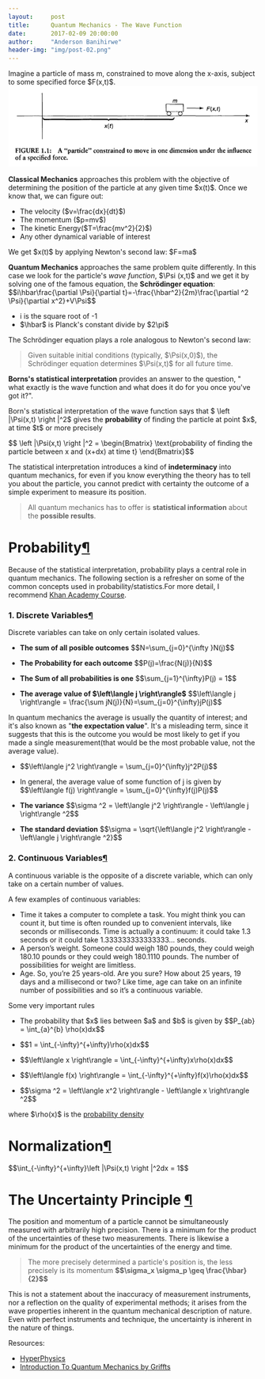 ```yaml
---
layout:     post
title:      Quantum Mechanics - The Wave Function
date:       2017-02-09 20:00:00
author:     "Anderson Banihirwe"
header-img: "img/post-02.png"
---
```




  <div tabindex="-1" id="notebook" class="border-box-sizing">
    <div class="container" id="notebook-container">

<div class="cell border-box-sizing text_cell rendered">
<div class="prompt input_prompt">
</div>
<div class="inner_cell">
<div class="text_cell_render border-box-sizing rendered_html">
<p>Imagine a particle of mass m, constrained to move along the x-axis, subject to some specified force $F(x,t)$.
<img src="/../img/particle.PNG" alt=""></p>
<p><strong>Classical Mechanics</strong> approaches this problem with the objective of determining the position of the particle at any given time $x(t)$. Once we know that, we can figure out:</p>
<ul>
<li>The velocity ($v=\frac{dx}{dt}$)</li>
<li>The momentum ($p=mv$)</li>
<li>The kinetic Energy($T=\frac{mv^2}{2}$)</li>
<li>Any other dynamical variable of interest</li>
</ul>
<p>We get $x(t)$ by applying Newton's second law: $F=ma$</p>
<p><strong>Quantum Mechanics</strong> approaches the same problem quite differently. In this case we look for the particle's <em>wave function</em>, $\Psi (x,t)$ and we get it by solving one of the famous equation, the <strong>Schrödinger equation</strong>:
$$i\hbar\frac{\partial \Psi}{\partial t}=-\frac{\hbar^2}{2m}\frac{\partial ^2 \Psi}{\partial x^2}+V\Psi$$</p>
<ul>
<li>i is the square root of -1</li>
<li>$\hbar$ is Planck's constant divide by $2\pi$</li>
</ul>
<p>The Schrödinger equation plays a role analogous to Newton's second law:</p>
<blockquote><p>Given suitable initial conditions (typically, $\Psi(x,0)$), the Schrödinger equation determines $\Psi(x,t)$ for all future time.</p>
</blockquote>
<p><strong>Borns's statistical interpretation</strong> provides an answer to the question, " what exactly is the wave function and what does it do for you once you've got it?".</p>
<p>Born's statistical interpretation of the wave function says that $
 \left |\Psi(x,t)  \right |^2$ gives the <strong>probability</strong> of finding the particle at point $x$, at time $t$ or more precisely</p>
$$
 \left |\Psi(x,t)  \right |^2 = \begin{Bmatrix}
\text{probability of finding the particle 
between x and (x+dx) at time t}
\end{Bmatrix}$$<p>The statistical interpretation introduces a kind of <strong>indeterminacy</strong> into quantum mechanics, for even if you know everything the theory has to tell you about the particle, you cannot predict with certainty the outcome of a simple experiment to measure its position.</p>
<blockquote><p>All quantum mechanics has to offer is <strong>statistical information</strong> about the <strong>possible results</strong>.</p>
</blockquote>
<h1 id="Probability">Probability<a class="anchor-link" href="#Probability">&#182;</a></h1><p>Because of the statistical interpretation, probability plays a central role in quantum mechanics. The following section is a refresher on some of the common concepts used in probability/statistics.For more detail, I recommend <a href="https://www.khanacademy.org/math/probability/probability-geometry/probability-basics/a/probability-the-basics">Khan Academy Course</a>.</p>
<h3 id="1.-Discrete-Variables">1. Discrete Variables<a class="anchor-link" href="#1.-Discrete-Variables">&#182;</a></h3><p>Discrete variables can take on only certain isolated values.</p>
<ul>
<li><p><strong>The sum of all posible outcomes</strong>
$$N=\sum_{j=0}^{\infty }N(j)$$</p>
</li>
<li><p><strong>The Probability for each outcome</strong>
$$P(j)=\frac{N(j)}{N}$$</p>
</li>
<li><p><strong>The Sum of all probabilities is one</strong>
$$\sum_{j=1}^{\infty}P(j) = 1$$</p>
</li>
<li><p><strong>The average value of $\left\langle j \right\rangle$</strong>
$$\left\langle j \right\rangle = \frac{\sum jN(j)}{N}=\sum_{j=0}^{\infty}jP(j)$$</p>
</li>
</ul>
<p>In quantum mechanics the average is usually the quantity of interest; and it's also known as "<strong>the expectation value</strong>". It's a misleading term, since it suggests that this is the outcome you would be most likely to get if you made a single measurement(that would be the most probable  value, not the average value).</p>
<ul>
<li><p>$$\left\langle j^2 \right\rangle = \sum_{j=0}^{\infty}j^2P(j)$$</p>
</li>
<li><p>In general, the average value of some function of j is given by 
$$\left\langle f(j) \right\rangle = \sum_{j=0}^{\infty}f(j)P(j)$$</p>
</li>
<li><p><strong>The variance</strong>
$$\sigma ^2 = \left\langle j^2 \right\rangle - \left\langle j \right\rangle ^2$$</p>
</li>
<li><p><strong>The standard deviation</strong>
$$\sigma = \sqrt{\left\langle j^2 \right\rangle - \left\langle j \right\rangle ^2}$$</p>
</li>
</ul>
<h3 id="2.-Continuous-Variables">2. Continuous Variables<a class="anchor-link" href="#2.-Continuous-Variables">&#182;</a></h3><p>A continuous variable is the opposite of a discrete variable, which can only take on a certain number of values.</p>
<p>A few examples of continuous variables:</p>
<ul>
<li>Time it takes a computer to complete a task. You might think you can count it, but time is often rounded up to convenient intervals, like seconds or milliseconds. Time is actually a continuum: it could take 1.3 seconds or it could take 1.333333333333333… seconds.</li>
<li>A person’s weight. Someone could weigh 180 pounds, they could weigh 180.10 pounds or they could weigh 180.1110 pounds. The number of possibilities for weight are limitless.</li>
<li>Age. So, you’re 25 years-old. Are you sure? How about 25 years, 19 days and a millisecond or two? Like time, age can take on an infinite number of possibilities and so it’s a continuous variable.</li>
</ul>
<p>Some very important rules</p>
<ul>
<li><p>The probability that $x$ lies between $a$ and $b$ is given by 
$$P_{ab} = \int_{a}^{b} \rho(x)dx$$</p>
</li>
<li><p>$$1 = \int_{-\infty}^{+\infty}\rho(x)dx$$</p>
</li>
<li><p>$$\left\langle x \right\rangle = \int_{-\infty}^{+\infty}x\rho(x)dx$$</p>
</li>
<li><p>$$\left\langle f(x) \right\rangle = \int_{-\infty}^{+\infty}f(x)\rho(x)dx$$</p>
</li>
<li><p>$$\sigma ^2 = \left\langle x^2 \right\rangle - \left\langle x \right\rangle ^2$$</p>
</li>
</ul>
<p>where $\rho(x)$ is the <a href="https://en.wikipedia.org/wiki/Probability_density_function">probability density </a></p>
<h1 id="Normalization">Normalization<a class="anchor-link" href="#Normalization">&#182;</a></h1>$$\int_{-\infty}^{+\infty}\left |\Psi(x,t)  \right |^2dx = 1$$<h1 id="The-Uncertainty-Principle-">The Uncertainty Principle <a class="anchor-link" href="#The-Uncertainty-Principle-">&#182;</a></h1><p>The position and momentum of a particle cannot be simultaneously measured with arbitrarily high precision. There is a minimum for the product of the uncertainties of these two measurements. There is likewise a minimum for the product of the uncertainties of the energy and time.</p>
<blockquote><p>The more precisely determined a particle's position is, the less precisely is its momentum <strong>$$\sigma_x \sigma_p \geq \frac{\hbar}{2}$$</strong></p>
</blockquote>
<p>This is not a statement about the inaccuracy of measurement instruments, nor a reflection on the quality of experimental methods; it arises from the wave properties inherent in the quantum mechanical description of nature. Even with perfect instruments and technique, the uncertainty is inherent in the nature of things.</p>
<p>Resources:</p>
<ul>
<li><a href="http://hyperphysics.phy-astr.gsu.edu/hbase/hph.html"> HyperPhysics </a></li>
<li><a href="https://www.amazon.com/Introduction-Quantum-Mechanics-David-Griffiths/dp/1107179866/ref=sr_1_1?ie=UTF8&amp;qid=1486084860&amp;sr=8-1&amp;keywords=introduction+to+quantum">Introduction To Quantum Mechanics by Griffts</a></li>
</ul>

</div>
</div>
</div>
    </div>
  </div>
